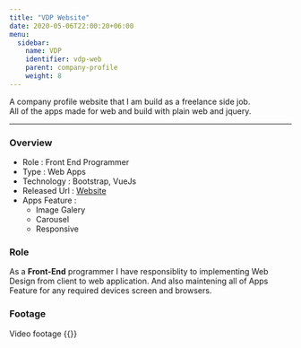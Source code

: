 ```yaml
---
title: "VDP Website"
date: 2020-05-06T22:00:20+06:00
menu:
  sidebar:
    name: VDP
    identifier: vdp-web
    parent: company-profile
    weight: 8
---
```


A company profile website that I am build as a freelance side job.  
All of the apps made for web and build with plain web and jquery.

---
### Overview
- Role : Front End Programmer
- Type : Web Apps
- Technology : Bootstrap, VueJs
- Released Url : [Website](https://www.vdpqatar.com/)
- Apps Feature : 
  - Image Galery
  - Carousel
  - Responsive

### Role
As a **Front-End** programmer I have responsiblity to implementing Web Design from client to web application. And also maintening all of Apps Feature for any required devices screen and browsers.


### Footage
Video footage
{{<youtube XogHeHERCh4>}}